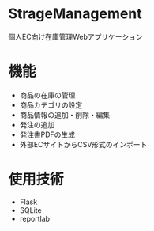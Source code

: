 # StrageManagement
個人EC向け在庫管理Webアプリケーション

# 機能
- 商品の在庫の管理
- 商品カテゴリの設定
- 商品情報の追加・削除・編集
- 発注の追加
- 発注書PDFの生成
- 外部ECサイトからCSV形式のインポート

# 使用技術
- Flask
- SQLite
- reportlab
